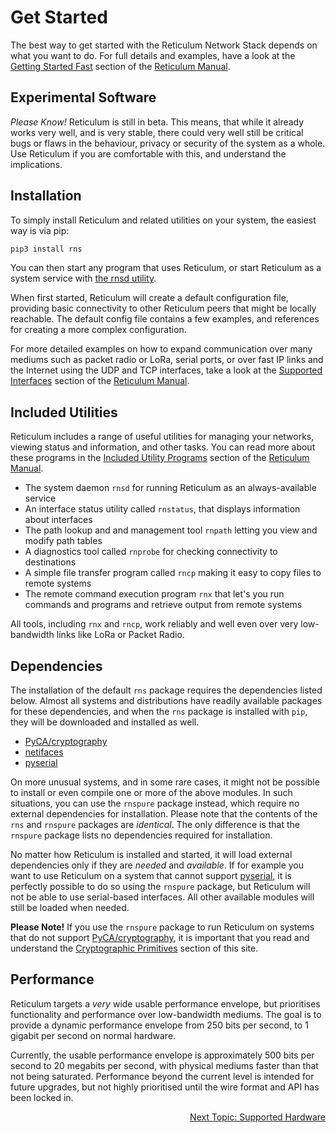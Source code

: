 # Get Started
The best way to get started with the Reticulum Network Stack depends on what
you want to do. For full details and examples, have a look at the [Getting Started Fast](manual/gettingstartedfast.html) section of the [Reticulum Manual](manual/index.html).

## Experimental Software
*Please Know!* Reticulum is still in beta. This means, that while it already works very well, and is very stable, there could very well still be critical bugs or flaws in the behaviour, privacy or security of the system as a whole. Use Reticulum if you are comfortable with this, and understand the implications.


## Installation
To simply install Reticulum and related utilities on your system, the easiest way is via pip:

```bash
pip3 install rns
```

You can then start any program that uses Reticulum, or start Reticulum as a system service with [the rnsd utility](manual/using.html#the-rnsd-utility).

When first started, Reticulum will create a default configuration file, providing basic connectivity to other Reticulum peers that might be locally reachable. The default config file contains a few examples, and references for creating a more complex configuration.

For more detailed examples on how to expand communication over many mediums such as packet radio or LoRa, serial ports, or over fast IP links and the Internet using the UDP and TCP interfaces, take a look at the [Supported Interfaces](manual/interfaces.html) section of the [Reticulum Manual](manual/index.html).


## Included Utilities
Reticulum includes a range of useful utilities for managing your networks, viewing status and information, and other tasks. You can read more about these programs in the [Included Utility Programs](manual/using.html#included-utility-programs) section of the [Reticulum Manual](manual/index.html).

- The system daemon `rnsd` for running Reticulum as an always-available service
- An interface status utility called `rnstatus`, that displays information about interfaces
- The path lookup and and management tool `rnpath` letting you view and modify path tables
- A diagnostics tool called `rnprobe` for checking connectivity to destinations
- A simple file transfer program called `rncp` making it easy to copy files to remote systems
- The remote command execution program `rnx` that let's you run commands and programs and retrieve output from remote systems

All tools, including `rnx` and `rncp`, work reliably and well even over very low-bandwidth links like LoRa or Packet Radio.

## Dependencies
The installation of the default `rns` package requires the dependencies listed below. Almost all systems and distributions have readily available packages for these dependencies, and when the `rns` package is installed with `pip`, they will be downloaded and installed as well.

- [PyCA/cryptography](https://github.com/pyca/cryptography)
- [netifaces](https://github.com/al45tair/netifaces)
- [pyserial](https://github.com/pyserial/pyserial)

On more unusual systems, and in some rare cases, it might not be possible to install or even compile one or more of the above modules. In such situations, you can use the `rnspure` package instead, which require no external dependencies for installation. Please note that the contents of the `rns` and `rnspure` packages are *identical*. The only difference is that the `rnspure` package lists no dependencies required for installation.

No matter how Reticulum is installed and started, it will load external dependencies only if they are *needed* and *available*. If for example you want to use Reticulum on a system that cannot support [pyserial](https://github.com/pyserial/pyserial), it is perfectly possible to do so using the `rnspure` package, but Reticulum will not be able to use serial-based interfaces. All other available modules will still be loaded when needed.

**Please Note!** If you use the `rnspure` package to run Reticulum on systems that do not support [PyCA/cryptography](https://github.com/pyca/cryptography), it is important that you read and understand the [Cryptographic Primitives](crypto.html) section of this site.

## Performance
Reticulum targets a *very* wide usable performance envelope, but prioritises functionality and performance over low-bandwidth mediums. The goal is to provide a dynamic performance envelope from 250 bits per second, to 1 gigabit per second on normal hardware.

Currently, the usable performance envelope is approximately 500 bits per second to 20 megabits per second, with physical mediums faster than that not being saturated. Performance beyond the current level is intended for future upgrades, but not highly prioritised until the wire format and API has been locked in.

<p align="right"><a href="hardware.html">Next Topic: Supported Hardware</a></p>